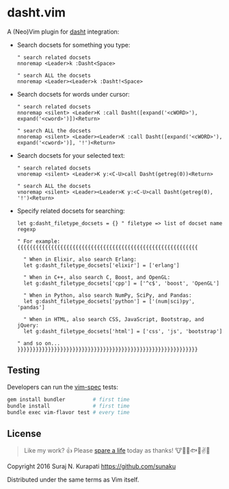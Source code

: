 # dasht.vim

A (Neo)Vim plugin for [dasht]( https://github.com/sunaku/dasht ) integration:

* Search docsets for something you type:

    ```vim
    " search related docsets
    nnoremap <Leader>k :Dasht<Space>

    " search ALL the docsets
    nnoremap <Leader><Leader>k :Dasht!<Space>
    ```

* Search docsets for words under cursor:

    ```vim
    " search related docsets
    nnoremap <silent> <Leader>K :call Dasht([expand('<cWORD>'), expand('<cword>')])<Return>

    " search ALL the docsets
    nnoremap <silent> <Leader><Leader>K :call Dasht([expand('<cWORD>'), expand('<cword>')], '!')<Return>
    ```

* Search docsets for your selected text:

    ```vim
    " search related docsets
    vnoremap <silent> <Leader>K y:<C-U>call Dasht(getreg(0))<Return>

    " search ALL the docsets
    vnoremap <silent> <Leader><Leader>K y:<C-U>call Dasht(getreg(0), '!')<Return>
    ```

* Specify related docsets for searching:

    ```vim
    let g:dasht_filetype_docsets = {} " filetype => list of docset name regexp

    " For example: {{{{{{{{{{{{{{{{{{{{{{{{{{{{{{{{{{{{{{{{{{{{{{{{{{{{{{{{{{{

      " When in Elixir, also search Erlang:
      let g:dasht_filetype_docsets['elixir'] = ['erlang']

      " When in C++, also search C, Boost, and OpenGL:
      let g:dasht_filetype_docsets['cpp'] = ['^c$', 'boost', 'OpenGL']

      " When in Python, also search NumPy, SciPy, and Pandas:
      let g:dasht_filetype_docsets['python'] = ['(num|sci)py', 'pandas']

      " When in HTML, also search CSS, JavaScript, Bootstrap, and jQuery:
      let g:dasht_filetype_docsets['html'] = ['css', 'js', 'bootstrap']

    " and so on... }}}}}}}}}}}}}}}}}}}}}}}}}}}}}}}}}}}}}}}}}}}}}}}}}}}}}}}}}}}
    ```

## Testing

Developers can run the [vim-spec]( https://github.com/kana/vim-vspec ) tests:

```sh
gem install bundler         # first time
bundle install              # first time
bundle exec vim-flavor test # every time
```

## License

[Spare A Life]: https://sunaku.github.io/vegan-for-life.html
> Like my work? :+1:  Please [spare a life] today as thanks!
:cow::pig::chicken::fish::speak_no_evil::v::revolving_hearts:

Copyright 2016 Suraj N. Kurapati <https://github.com/sunaku>

Distributed under the same terms as Vim itself.
